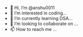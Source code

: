 - 👋 Hi, I’m @anshu0011
- 👀 I’m interested in coding...
- 🌱 I’m currently learning DSA...
- 💞️ I’m looking to collaborate on ...
- 📫 How to reach me ...

<!---
anshu0011/anshu0011 is a ✨ special ✨ repository because its `README.md` (this file) appears on your GitHub profile.
You can click the Preview link to take a look at your changes.
--->
